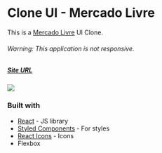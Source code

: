 # Clone UI - Mercado Livre

This is a [Mercado Livre](https://www.mercadolivre.com.br/) UI Clone.

###### Warning: This application is not responsive.

##### [Site URL](https://clone-mercado-livre-mu.vercel.app/) 

![](https://imgur.com/kGGbXrH.gif)

### Built with
- [React](https://reactjs.org/) - JS library
- [Styled Components](https://styled-components.com/) - For styles
- [React Icons](https://react-icons.github.io/react-icons/) - Icons
- Flexbox

